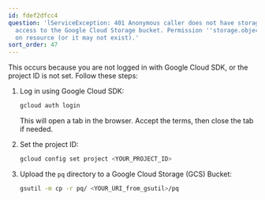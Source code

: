 ```yaml
---
id: fdef2dfcc4
question: 'lServiceException: 401 Anonymous caller does not have storage.objects.list
  access to the Google Cloud Storage bucket. Permission ''storage.objects.list'' denied
  on resource (or it may not exist).'
sort_order: 47
---
```


This occurs because you are not logged in with Google Cloud SDK, or the project ID is not set. Follow these steps:

1. Log in using Google Cloud SDK:
   
   ```bash
   gcloud auth login
   ```
   
   This will open a tab in the browser. Accept the terms, then close the tab if needed.

2. Set the project ID:
   
   ```bash
   gcloud config set project <YOUR_PROJECT_ID>
   ```

3. Upload the `pq` directory to a Google Cloud Storage (GCS) Bucket:
   
   ```bash
   gsutil -m cp -r pq/ <YOUR_URI_from_gsutil>/pq
   ```